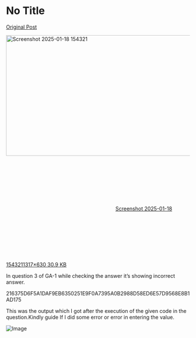 # No Title

[Original Post](https://discourse.onlinedegree.iitm.ac.in/t/161083/61)

<p><div class="lightbox-wrapper"><a class="lightbox" href="https://europe1.discourse-cdn.com/flex013/uploads/iitm/original/3X/4/a/4a91f864fac32edea97935f0456d5b93a5ebc4f4.png" data-download-href="/uploads/short-url/aDG4vwY7tnu3GTLlAUt58Nl445u.png?dl=1" title="Screenshot 2025-01-18 154321" rel="noopener nofollow ugc"><img src="https://europe1.discourse-cdn.com/flex013/uploads/iitm/original/3X/4/a/4a91f864fac32edea97935f0456d5b93a5ebc4f4.png" alt="Screenshot 2025-01-18 154321" data-base62-sha1="aDG4vwY7tnu3GTLlAUt58Nl445u" width="690" height="330" data-dominant-color="071C2D"><div class="meta"><svg class="fa d-icon d-icon-far-image svg-icon" aria-hidden="true"><use href="#far-image"></use></svg><span class="filename">Screenshot 2025-01-18 154321</span><span class="informations">1317×630 30.9 KB</span><svg class="fa d-icon d-icon-discourse-expand svg-icon" aria-hidden="true"><use href="#discourse-expand"></use></svg></div></a></div></p>
<p>In question 3 of GA-1 while checking the answer  it’s showing incorrect answer.</p>
<p>216375D6F5A1DAF9EB6350251E9F0A7395A0B2988D58ED6E57D9568E8B1AD175</p>
<p>This was the output which I got after the execution of the given code in the question.Kindly guide If I did some error or error in entering the value.</p>

![Image](https://europe1.discourse-cdn.com/flex013/uploads/iitm/original/3X/4/a/4a91f864fac32edea97935f0456d5b93a5ebc4f4.png)
